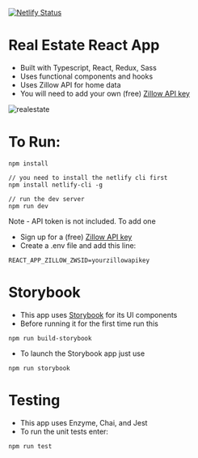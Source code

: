 [![Netlify Status](https://api.netlify.com/api/v1/badges/f4e849fa-e8d5-4fa8-b0cb-5575fc106437/deploy-status)](https://app.netlify.com/sites/joeyui-realestate/deploys)

# Real Estate React App

- Built with Typescript, React, Redux, Sass
- Uses functional components and hooks
- Uses Zillow API for home data
- You will need to add your own (free) [Zillow API key](https://www.zillow.com/howto/api/APIOverview.htm)

![realestate](https://user-images.githubusercontent.com/3519112/64209978-fd6d4800-ce6f-11e9-81ee-a320962cafb6.JPG)

# To Run:

```
npm install

// you need to install the netlify cli first
npm install netlify-cli -g

// run the dev server
npm run dev
```

Note - API token is not included. To add one

- Sign up for a (free) [Zillow API key](https://www.zillow.com/howto/api/APIOverview.htm)
- Create a .env file and add this line:

```
REACT_APP_ZILLOW_ZWSID=yourzillowapikey
```

# Storybook

- This app uses [Storybook](https://storybook.js.org/) for its UI components
- Before running it for the first time run this

```
npm run build-storybook
```

- To launch the Storybook app just use

```
npm run storybook
```

# Testing

- This app uses Enzyme, Chai, and Jest
- To run the unit tests enter:

```
npm run test
```

